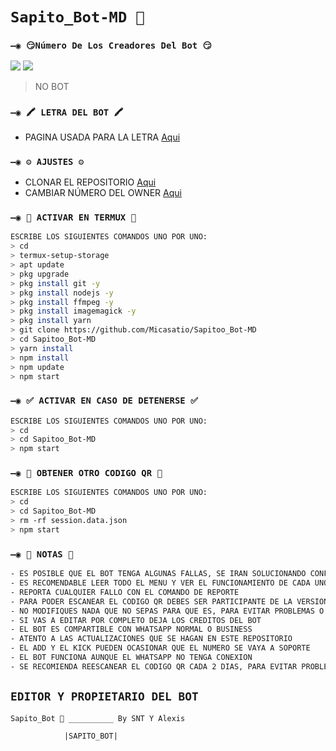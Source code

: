 # `Sapito_Bot-MD 🐸 `

### `—◉ 😏Número De Los Creadores Del Bot 😏`
<a href="http://wa.me/595983186566" target="blank"><img src="https://img.shields.io/badge/SNT-Sapito-25D366?style=for-the-badge&logo=whatsapp&logoColor=white" /></a>
<a href="http://wa.me/5" target="blank"><img src="https://img.shields.io/badge/Alexis-Todoroki-25D366?style=for-the-badge&logo=whatsapp&logoColor=white" /></a>
> NO BOT

### `—◉ 🖍 LETRA DEL BOT 🖍`
- PAGINA USADA PARA LA LETRA [Aqui](https://smiley.cool/es/weirdmaker.php)



### `—◉ ⚙️ AJUSTES ⚙️`
- CLONAR EL REPOSITORIO [Aqui](https://github.com/Micasatio/Sapitoo_Bot-MD/fork)
- CAMBIAR NÚMERO DEL OWNER [Aqui](https://github.com/Micasatio/Sapitoo_Bot-MD/blob/master/config.js)

### `—◉ 🐸 ACTIVAR EN TERMUX 🐸`
```bash
ESCRIBE LOS SIGUIENTES COMANDOS UNO POR UNO:
> cd
> termux-setup-storage
> apt update 
> pkg upgrade 
> pkg install git -y
> pkg install nodejs -y
> pkg install ffmpeg -y
> pkg install imagemagick -y
> pkg install yarn
> git clone https://github.com/Micasatio/Sapitoo_Bot-MD
> cd Sapitoo_Bot-MD
> yarn install 
> npm install
> npm update
> npm start
```

### `—◉ ✅ ACTIVAR EN CASO DE DETENERSE ✅`
```bash
ESCRIBE LOS SIGUIENTES COMANDOS UNO POR UNO:
> cd 
> cd Sapitoo_Bot-MD
> npm start
```

### `—◉ 👻 OBTENER OTRO CODIGO QR 👻`
```bash
ESCRIBE LOS SIGUIENTES COMANDOS UNO POR UNO:
> cd 
> cd Sapitoo_Bot-MD
> rm -rf session.data.json
> npm start
```



### `—◉ 📝 NOTAS 📝`
```bash
- ES POSIBLE QUE EL BOT TENGA ALGUNAS FALLAS, SE IRAN SOLUCIONANDO CONFORME SE VAYAN DETECTANDO
- ES RECOMENDABLE LEER TODO EL MENU Y VER EL FUNCIONAMIENTO DE CADA UNO DE LOS COMANDOS
- REPORTA CUALQUIER FALLO CON EL COMANDO DE REPORTE 
- PARA PODER ESCANEAR EL CODIGO QR DEBES SER PARTICIPANTE DE LA VERSION MULTI-DEVICE (BETA) DE WHATSAPP
- NO MODIFIQUES NADA QUE NO SEPAS PARA QUE ES, PARA EVITAR PROBLEMAS O ERRORES
- SI VAS A EDITAR POR COMPLETO DEJA LOS CREDITOS DEL BOT 
- EL BOT ES COMPARTIBLE CON WHATSAPP NORMAL O BUSINESS
- ATENTO A LAS ACTUALIZACIONES QUE SE HAGAN EN ESTE REPOSITORIO
- EL ADD Y EL KICK PUEDEN OCASIONAR QUE EL NUMERO SE VAYA A SOPORTE 
- EL BOT FUNCIONA AUNQUE EL WHATSAPP NO TENGA CONEXION 
- SE RECOMIENDA REESCANEAR EL CODIGO QR CADA 2 DIAS, PARA EVITAR PROBLEMAS O ERRORES
```

## `EDITOR Y PROPIETARIO DEL BOT` 
`Sapito_Bot 🐸 __________ By SNT Y Alexis`

    

                |SAPITO_BOT|


